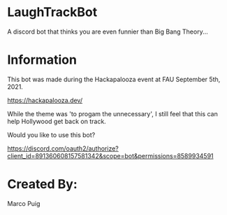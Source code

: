 # LaughTrackBot
A discord bot that thinks you are even funnier than Big Bang Theory...

# Information
This bot was made during the Hackapalooza event at FAU September 5th, 2021.

https://hackapalooza.dev/

While the theme was 'to progam the unnecessary', I still feel that this can help Hollywood get back on track.

Would you like to use this bot?

https://discord.com/oauth2/authorize?client_id=891360608157581342&scope=bot&permissions=8589934591

# Created By:
Marco Puig
